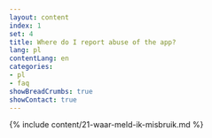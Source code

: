 ```yaml
---
layout: content
index: 1
set: 4
title: Where do I report abuse of the app?
lang: pl
contentLang: en
categories:
- pl
- faq
showBreadCrumbs: true
showContact: true
---
```

{% include content/21-waar-meld-ik-misbruik.md %}
